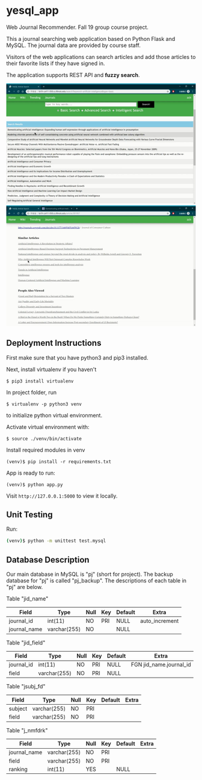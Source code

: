 # yesql_app
Web Journal Recommender. Fall 19 group course project.

This a journal searching web application based on Python Flask and MySQL. The journal data are provided by course staff.

Visitors of the web applications can search articles and add those articles to their favorite lists if they have signed in.

The application supports REST API and **fuzzy search**.

![](screenshot1.jpg)
![](screenshot2.jpg)

## Deployment Instructions

First make sure that you have python3 and pip3 installed.

Next, install virtualenv if you haven't
```
$ pip3 install virtualenv
```

In project folder, run
```
$ virtualenv -p python3 venv
```
to initialize python virtual environment.

Activate virtual environment with:
```
$ source ./venv/bin/activate
```

Install required modules in venv
```
(venv)$ pip install -r requirements.txt
```
App is ready to run:
```
(venv)$ python app.py
```
Visit `http://127.0.0.1:5000` to view it locally.

## Unit Testing

Run:
```sh
(venv)$ python -m unittest test.mysql
```

## Database Description
Our main database in MySQL is "pj" (short for project).
The backup database for "pj" is called "pj_backup".
The descriptions of each table in "pj" are below.  

Table "jid_name"

| Field | Type | Null | Key | Default | Extra |
| --- | --- | --- | --- | --- | --- |
| journal_id   | int(11)      | NO   | PRI | NULL    | auto_increment |
| journal_name | varchar(255) | NO   |     | NULL    |       |

Table "jid_field"

| Field | Type | Null | Key | Default | Extra |
| --- | --- | --- | --- | --- | --- |
| journal_id | int(11)      | NO   | PRI | NULL    | FGN jid_name.journal_id       |
| field      | varchar(255) | NO   | PRI | NULL    |       |

Table "jsubj_fd"

| Field | Type | Null | Key | Default | Extra |
| --- | --- | --- | --- | --- | --- |
| subject | varchar(255) | NO   | PRI |         |       |
| field   | varchar(255) | NO   | PRI |         |       |

Table "j_nmfdrk"

| Field | Type | Null | Key | Default | Extra |
| --- | --- | --- | --- | --- | --- |
| journal_name | varchar(255) | NO   | PRI |         |       |
| field        | varchar(255) | NO   | PRI |         |       |
| ranking      | int(11)      | YES  |     | NULL    |       |
